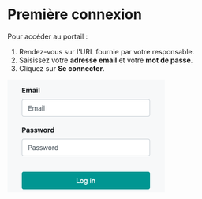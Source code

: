 # Première connexion

Pour accéder au portail :

1. Rendez-vous sur l'URL fournie par votre responsable.
2. Saisissez votre **adresse email** et votre **mot de passe**.
3. Cliquez sur **Se connecter**.

![Liste des contrôles dans l'interface](../assets/images/email-password.png)

<!-- ---

Une fois connecté, vous arriverez par défaut sur la page listant les [États des lieux](../lexique.md#etat-des-lieux).


![Liste des contrôles dans l'interface](../assets/images/control-list.png) -->
